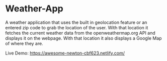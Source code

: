 # Weather-App
A weather application that uses the built in geolocation feature or an entered zip code to grab the location of the user. With that location it fetches the current weather data from the openweathermap.org API and displays it on the webpage. With that location it also displays a Google Map of where they are.

Live Demo: https://awesome-newton-cbf623.netlify.com/
